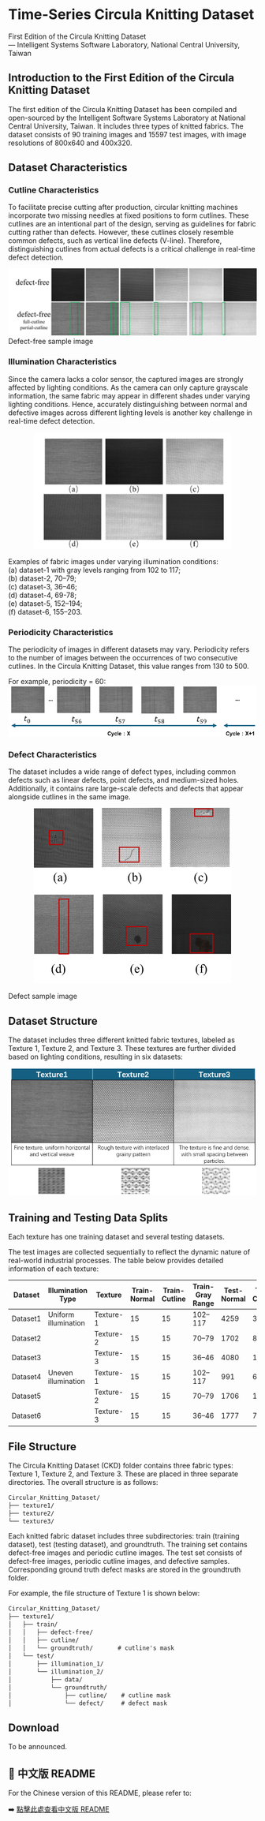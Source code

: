 # Time-Series Circula Knitting Dataset  
First Edition of the Circula Knitting Dataset  
— Intelligent Systems Software Laboratory, National Central University, Taiwan

## Introduction to the First Edition of the Circula Knitting Dataset
The first edition of the Circula Knitting Dataset has been compiled and open-sourced by the Intelligent Software Systems Laboratory at National Central University, Taiwan. It includes three types of knitted fabrics. The dataset consists of 90 training images and 15597 test images, with image resolutions of 800x640 and 400x320.

## Dataset Characteristics

### Cutline Characteristics
To facilitate precise cutting after production, circular knitting machines incorporate two missing needles at fixed positions to form cutlines. These cutlines are an intentional part of the design, serving as guidelines for fabric cutting rather than defects. However, these cutlines closely resemble common defects, such as vertical line defects (V-line). Therefore, distinguishing cutlines from actual defects is a critical challenge in real-time defect detection.

![img_3.png](Image/img_3.png)  
Defect-free sample image

### Illumination Characteristics
Since the camera lacks a color sensor, the captured images are strongly affected by lighting conditions. As the camera can only capture grayscale information, the same fabric may appear in different shades under varying lighting conditions. Hence, accurately distinguishing between normal and defective images across different lighting levels is another key challenge in real-time defect detection.

<p align="center">
  <img src="Image/illumination.png" alt="illumination.png" width="400">
</p>

Examples of fabric images under varying illumination conditions:  
(a) dataset-1 with gray levels ranging from 102 to 117;  
(b) dataset-2, 70–79;  
(c) dataset-3, 36–46;  
(d) dataset-4, 69-78;  
(e) dataset-5, 152–194;  
(f) dataset-6, 155–203.

### Periodicity Characteristics
The periodicity of images in different datasets may vary. Periodicity refers to the number of images between the occurrences of two consecutive cutlines. In the Circula Knitting Dataset, this value ranges from 130 to 500.

For example, periodicity = 60:  
![img_7.png](Image/img_7.png)

### Defect Characteristics
The dataset includes a wide range of defect types, including common defects such as linear defects, point defects, and medium-sized holes. Additionally, it contains rare large-scale defects and defects that appear alongside cutlines in the same image.

<p align="center">
  <img src="Image/defect_sample.png" alt="defect_sample.png" width="400">
</p>

Defect sample image

## Dataset Structure
The dataset includes three different knitted fabric textures, labeled as Texture 1, Texture 2, and Texture 3. These textures are further divided based on lighting conditions, resulting in six datasets:

![img_10.png](Image/img_10.png)

## Training and Testing Data Splits
Each texture has one training dataset and several testing datasets.

The test images are collected sequentially to reflect the dynamic nature of real-world industrial processes. The table below provides detailed information of each texture:

| Dataset  | Illumination Type    | Texture   | Train-Normal | Train-Cutline | Train-Gray Range | Test-Normal | Test-Cutline | Test-Defect | Test-Gray Range |
|----------|----------------------|-----------|--------------|----------------|------------------|-------------|---------------|--------------|------------------|
| Dataset1 | Uniform illumination | Texture-1 | 15           | 15             | 102–117          | 4259        | 313           | 51           | 102–117          |
| Dataset2 |                      | Texture-2 | 15           | 15             | 70–79            | 1702        | 81            | 23           | 70–79            |
| Dataset3 |                      | Texture-3 | 15           | 15             | 36–46            | 4080        | 191           | 19           | 36–46            |
| Dataset4 | Uneven illumination  | Texture-1 | 15           | 15             | 102–117          | 991         | 68            | 121          | 69–78            |
| Dataset5 |                      | Texture-2 | 15           | 15             | 70–79            | 1706        | 102           | 22           | 152–94           |
| Dataset6 |                      | Texture-3 | 15           | 15             | 36–46            | 1777        | 78            | 13           | 155–203          |

## File Structure
The Circula Knitting Dataset (CKD) folder contains three fabric types: Texture 1, Texture 2, and Texture 3. These are placed in three separate directories. The overall structure is as follows:

```
Circular_Knitting_Dataset/
├── texture1/
├── texture2/
└── texture3/
```

Each knitted fabric dataset includes three subdirectories: train (training dataset), test (testing dataset), and groundtruth. The training set contains defect-free images and periodic cutline images. The test set consists of defect-free images, periodic cutline images, and defective samples. Corresponding ground truth defect masks are stored in the groundtruth folder.

For example, the file structure of Texture 1 is shown below:

```
Circular_Knitting_Dataset/
├── texture1/
│   ├── train/
│   │   ├── defect-free/
│   │   ├── cutline/
│   │   └── groundtruth/       # cutline's mask
│   └── test/
│       ├── illumination_1/
│       └── illumination_2/
│           ├── data/
│           └── groundtruth/
│               ├── cutline/    # cutline mask
│               └── defect/     # defect mask
```

## Download

To be announced.

## 📄 中文版 README

For the Chinese version of this README, please refer to:

➡️ [點擊此處查看中文版 README](./README_zh.md)

